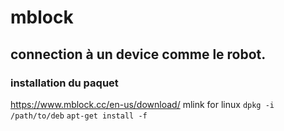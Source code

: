 # mblock
## connection à un device comme le robot.
### installation du paquet 
https://www.mblock.cc/en-us/download/
mlink for linux
`dpkg -i /path/to/deb`
`apt-get install -f` 
  
